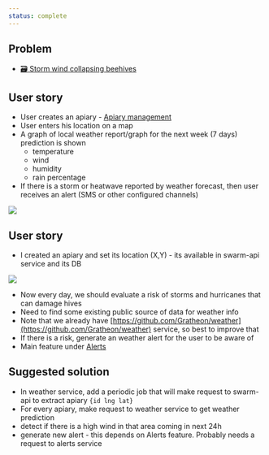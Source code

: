 ```yaml
---
status: complete
---
```

## Problem
- [🗃️ Storm wind collapsing beehives](../../../../🌨️%20Problems/🗃️%20Storm%20wind%20collapsing%20beehives.md)

## User story

- User creates an apiary - [Apiary management](https://www.notion.so/Apiary-management-7e554ea58e604e588b50646821467d34?pvs=21)
- User enters his location on a map
- A graph of local weather report/graph for the next week (7 days) prediction is shown
    - temperature
    - wind
    - humidity
    - rain percentage
- If there is a storm or heatwave reported by weather forecast, then user receives an alert (SMS or other configured channels)

![](img/Screenshot%202024-12-02%20at%2003.34.33.png)
## User story

- I created an apiary and set its location (X,Y) - its available in swarm-api service and its DB

![](img/Screenshot%202024-06-20%20at%2014.25.52.png)
    
- Now every day, we should evaluate a risk of storms and hurricanes that can damage hives
- Need to find some existing public source of data for weather info
- Note that we already have [https://github.com/Gratheon/weather](https://github.com/Gratheon/weather) service, so best to improve that
- If there is a risk, generate an weather alert for the user to be aware of
- Main feature under [Alerts](https://www.notion.so/Alerts-8b65dea8fc164a7f91b0a76fa0948189?pvs=21)
    
## Suggested solution

- In weather service, add a periodic job that will make request to swarm-api to extract apiary `{id lng lat}`
- For every apiary, make request to weather service to get weather prediction
- detect if there is a high wind in that area coming in next 24h
- generate new alert - this depends on Alerts feature. Probably needs a request to alerts service